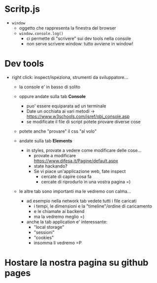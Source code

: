 # Scritp.js

* `window`
  * oggetto che rappresenta la finestra del browser
  * `window.console.log()`
    * ci permette di "scrivere" sui dev tools nella console
    * non serve scrivere window: tutto avviene in window!

# Dev tools

* right click: inspect/ispeziona, strumenti da sviluppatore...
  * la console e' in basso di solito
  * oppure andate sulla tab **Console**

    * puo' essere equiparata ad un terminale
    * Date un occhiata ai vari metodi -> https://www.w3schools.com/jsref/obj_console.asp
    * se modificate il file di script potete provare diverse cose
  * potete anche "provare" il css "al volo"
  * andate sulla tab **Elements**

    * in styles, provate a vedere come modificare delle cose...
      * provate a modificare https://www.difesa.it/Pagine/default.aspx
      * state hackando?
      * Se vi piace un'applicazione web, fate inspect
        * cercate di capire cosa fa
        * cercate di riprodurlo in una vostra pagina =)
  * le altre tab sono importanti ma le vedremo con calma...

    * ad esempio nella network tab vedete tutti i file caricati
      * i tempi, le dimensioni e la "timeline"/ordine di caricamento
      * e le chiamate ai backend
      * ma la vedremo meglio =)
    * anche la tab application e' interessante:
      * "local storage"
      * "sessioni"
      * "cookies"
      * insomma li vedremo =P

# Hostare la nostra pagina su github pages
